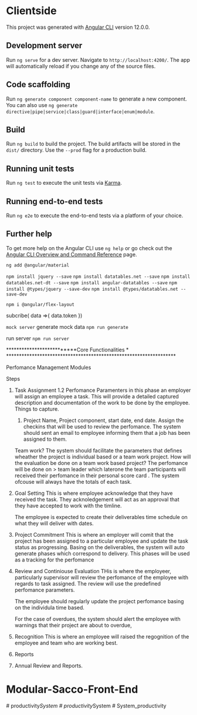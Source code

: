 # Clientside

This project was generated with [Angular CLI](https://github.com/angular/angular-cli) version 12.0.0.

## Development server

Run `ng serve` for a dev server. Navigate to `http://localhost:4200/`. The app will automatically reload if you change any of the source files.

## Code scaffolding

Run `ng generate component component-name` to generate a new component. You can also use `ng generate directive|pipe|service|class|guard|interface|enum|module`.

## Build

Run `ng build` to build the project. The build artifacts will be stored in the `dist/` directory. Use the `--prod` flag for a production build.

## Running unit tests

Run `ng test` to execute the unit tests via [Karma](https://karma-runner.github.io).

## Running end-to-end tests

Run `ng e2e` to execute the end-to-end tests via a platform of your choice.

## Further help

To get more help on the Angular CLI use `ng help` or go check out the [Angular CLI Overview and Command Reference](https://angular.io/cli) page.

<!-- dependencies utilised -->
`ng add @angular/material`

`npm install jquery --save`
`npm install datatables.net --save`
`npm install datatables.net-dt --save`
`npm install angular-datatables --save`
`npm install @types/jquery --save-dev`
`npm install @types/datatables.net --save-dev`

`npm i @angular/flex-layout`

subcribe( data =>{
  data.token
})

`mock server`
generate mock data `npm run generate`

run server `npm run server`










**************************Core Functionalities * ******************************************************************


Perfomance Management Modules

Steps
1. Task Assignment
   1.2 Perfomance Paramenters
	in this phase an employer will assign an employee a task. This will provide a detailed captured description and documentation of the work to be done by the employee.
	Things to capture.
	1. Project Name, Project component, start date, end date.
	Assign the checkins that will be used to review the perfomance.
	The system should sent an email to employee informing them that a job has been assigned to them.
	
	Team work?
	The system should facilitate the parameters that defines wheather the project is individual based or a team work project. 
	How will the evaluation be done on a team work based project?
	The perfomance will be done on > team leader which laterone the team participants will received their perfomance in their personal score card .
	The system ofcouse will always have the totals of each task.
2. Goal Setting
	This is where employee acknowledge that they have received the task.
	They acknoledgement will act as an approval that they have accepted to work with the timline.
	
	
	The employee is expected to create their deliverables time schedule on what they will deliver with dates.
3. Project Commitment
	This is where an employer will comit that the project has been assigned to a particular employee and update the task status as progressing.
	Basing on the deliverables, the system will auto generate phases which correspond to delivery. This phases will be used as a tracking for the perfomance	
3. Review and Continiouse Evaluation
	THis is where the employeer, particularly supervisor will review the perfomance of the employee with regards to task assigned.
	The review will use the predefined perfomance parameters.
	
	The employee should regularly update the project perfomance basing on the individula time based.
	
	For the case of overdues, the system should alert the employee with warnings that their project are about to overdue,
4. Recognition
	This is where an employee will raised the regognition of the employee and team who are working best.
5. Reports
6. Annual Review and Reports.
# Modular-Sacco-Front-End
#   p r o d u c t i v i t y _ S y s t e m  
 #   p r o d u c t i v i t y _ S y s t e m  
 #   S y s t e m _ p r o d u c t i v i t y  
 